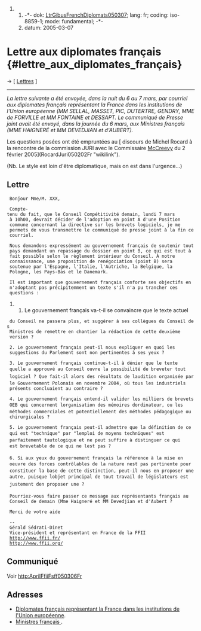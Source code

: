 1.  1.  -\*- dok:
        [LtrGibusFrenchDiplomats050307](LtrGibusFrenchDiplomats050307 "wikilink");
        lang: fr; coding: iso-8859-1; mode: fundamental; -\*-
    2.  datum: 2005-03-07

# Lettre aux diplomates français {#lettre_aux_diplomates_français}

-\> \[ [ Lettres](LtrCons0503En "wikilink") \]

------------------------------------------------------------------------

*La lettre suivante a été envoyée, dans la nuit du 6 au 7 mars, par
courriel aux diplomates français représentant la France dans les
institutions de l\'Union européenne (MM SELLAL, MASSET, PIC, DUTERTRE,
GENDRY, MME de FORVILLE et MM FONTAINE et DESSAPT. Le communiqué de
Presse joint avait été envoyé, dans la journée du 6 mars, aux Ministres
français (MME HAIGNERÉ et MM DEVEDJIAN et d\'AUBERT).*

Les questions posées ont été empruntées au [ discours de Michel Rocard à
la rencontre de la commission JURI avec le Commissaire
[McCreevy](McCreevy "wikilink") du 2 février
2005](RocardJuri050202Fr "wikilink").

(Nb. Le style est loin d\'être diplomatique, mais on est dans
l\'urgence\...)

## Lettre

` Bonjour Mme/M. XXX,`

` Compte-tenu du fait, que le Conseil Compétitivité demain, lundi 7 mars`\
` à 10h00, devrait décider de l'adoption en point A d'une Position`\
` commune concernant la directive sur les brevets logiciels, je me`\
` permets de vous transmettre le communiqué de presse joint à la fin ce`\
` courriel.`

` Nous demandons expressément au gouvernement français de soutenir tout`\
` pays demandant un repassage du dossier en point B, ce qui est tout à`\
` fait possible selon le règlement intérieur du Conseil. À notre`\
` connaissance, une proposition de renégociation (point B) sera`\
` soutenue par l'Espagne, l'Italie, l'Autriche, la Belgique, la`\
` Pologne, les Pays-Bas et le Danemark.`

` Il est important que gouvernement français conforte ses objectifs en`\
` n'adoptant pas précipitemment un texte s'il n'a pu trancher ces`\
` questions :`

1.  1.  Le gouvernement français va-t-il se convaincre que le texte
        actuel

` du Conseil ne passera plus, et suggérer à ses collègues du Conseil des`\
` Ministres de remettre en chantier la rédaction de cette deuxième`\
` version ?`

` 2. Le gouvernement français peut-il nous expliquer en quoi les`\
` suggestions du Parlement sont non pertinentes à ses yeux ?`

` 3. Le gouvernement français continue-t-il à dénier que le texte`\
` quelle a approuvé au Conseil ouvre la possibilité de breveter tout`\
` logiciel ? Que fait-il alors des résultats de laudition organisée par`\
` le Gouvernement Polonais en novembre 2004, où tous les industriels`\
` présents concluaient au contraire ?`

` 4. Le gouvernement français entend-il valider les milliers de brevets`\
` OEB qui concernent lorganisation des mémoires dordinateur, ou les`\
` méthodes commerciales et potentiellement des méthodes pédagogique ou`\
` chirurgicales ?`

` 5. Le gouvernement français peut-il admettre que la définition de ce`\
` qui est "technique" par "lemploi de moyens techniques" est`\
` parfaitement tautologique et ne peut suffire à distinguer ce qui`\
` est brevetable de ce qui ne lest pas ?`

` 6. Si aux yeux du gouvernement français la référence à la mise en`\
` oeuvre des forces contrôlables de la nature nest pas pertinente pour`\
` constituer la base de cette distinction, peut-il nous en proposer une`\
` autre, puisque lobjet principal de tout travail de législateurs est`\
` justement den proposer une ?`

` Pourriez-vous faire passer ce message aux représentants français au`\
` Conseil de demain (Mme Haigneré et MM Devedjian et d'Aubert ?`

` Merci de votre aide`

` -- `\
` Gérald Sédrati-Dinet`\
` Vice-président et représentant en France de la FFII`\
` `[`http://www.ffii.fr/`](http://www.ffii.fr/)\
` `[`http://www.ffii.org/`](http://www.ffii.org/)

## Communiqué

Voir <http:AprilFfiiFsff050306Fr>

## Adresses

-   [Diplomates français représentant la France dans les institutions de
    l\'Union
    européenne](http://www.rpfrance-ue.org/rubrique.php3?id_rubrique=42 "wikilink").
-   [Ministres français ](http://wiki.ffii.org/SwpatfrFr "wikilink").
